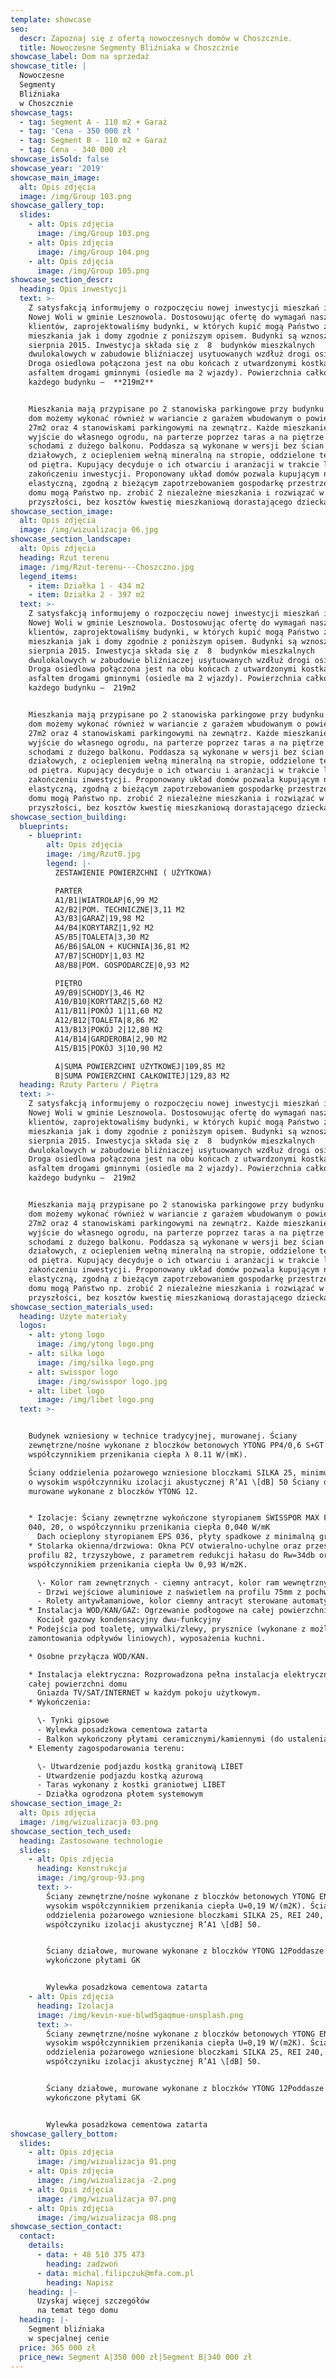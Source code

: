 ```yaml
---
template: showcase
seo:
  descr: Zapoznaj się z ofertą nowoczesnych domów w Choszcznie.
  title: Nowoczesne Segmenty Bliźniaka w Choszcznie
showcase_label: Dom na sprzedaż
showcase_title: |
  Nowoczesne
  Segmenty
  Bliźniaka
  w Choszcznie
showcase_tags:
  - tag: Segment A - 110 m2 + Garaż
  - tag: 'Cena - 350 000 zł '
  - tag: Segment B - 110 m2 + Garaż
  - tag: Cena - 340 000 zł
showcase_isSold: false
showcase_year: '2019'
showcase_main_image:
  alt: Opis zdjęcia
  image: /img/Group 103.png
showcase_gallery_top:
  slides:
    - alt: Opis zdjęcia
      image: /img/Group 103.png
    - alt: Opis zdjęcia
      image: /img/Group 104.png
    - alt: Opis zdjęcia
      image: /img/Group 105.png
showcase_section_descr:
  heading: Opis inwestycji
  text: >-
    Z satysfakcją informujemy o rozpoczęciu nowej inwestycji mieszkań i domów w
    Nowej Woli w gminie Lesznowola. Dostosowując ofertę do wymagań naszych
    klientów, zaprojektowaliśmy budynki, w których kupić mogą Państwo zarówno
    mieszkania jak i domy zgodnie z poniższym opisem. Budynki są wznoszone od
    sierpnia 2015. Inwestycja składa się z  8  budynków mieszkalnych
    dwulokalowych w zabudowie bliźniaczej usytuowanych wzdłuż drogi osiedlowej.
    Droga osiedlowa połączona jest na obu końcach z utwardzonymi kostką i
    asfaltem drogami gminnymi (osiedle ma 2 wjazdy). Powierzchnia całkowita
    każdego budynku –  **219m2**


    Mieszkania mają przypisane po 2 stanowiska parkingowe przy budynku natomiast
    dom możemy wykonać również w wariancie z garażem wbudowanym o powierzchni
    27m2 oraz 4 stanowiskami parkingowymi na zewnątrz. Każde mieszkanie ma
    wyjście do własnego ogrodu, na parterze poprzez taras a na piętrze -
    schodami z dużego balkonu. Poddasza są wykonane w wersji bez ścian
    działowych, z ociepleniem wełną mineralną na stropie, oddzielone termicznie
    od piętra. Kupujący decyduje o ich otwarciu i aranżacji w trakcie lub po
    zakończeniu inwestycji. Proponowany układ domów pozwala kupującym na
    elastyczną, zgodną z bieżącym zapotrzebowaniem gospodarkę przestrzenią. Z
    domu mogą Państwo np. zrobić 2 niezależne mieszkania i rozwiązać w
    przyszłości, bez kosztów kwestię mieszkaniową dorastającego dziecka
showcase_section_image:
  alt: Opis zdjęcia
  image: /img/wizualizacja 06.jpg
showcase_section_landscape:
  alt: Opis zdjęcia
  heading: Rzut terenu
  image: /img/Rzut-terenu---Choszczno.jpg
  legend_items:
    - item: Działka 1 - 434 m2
    - item: Działka 2 - 397 m2
  text: >-
    Z satysfakcją informujemy o rozpoczęciu nowej inwestycji mieszkań i domów w
    Nowej Woli w gminie Lesznowola. Dostosowując ofertę do wymagań naszych
    klientów, zaprojektowaliśmy budynki, w których kupić mogą Państwo zarówno
    mieszkania jak i domy zgodnie z poniższym opisem. Budynki są wznoszone od
    sierpnia 2015. Inwestycja składa się z  8  budynków mieszkalnych
    dwulokalowych w zabudowie bliźniaczej usytuowanych wzdłuż drogi osiedlowej.
    Droga osiedlowa połączona jest na obu końcach z utwardzonymi kostką i
    asfaltem drogami gminnymi (osiedle ma 2 wjazdy). Powierzchnia całkowita
    każdego budynku –  219m2


    Mieszkania mają przypisane po 2 stanowiska parkingowe przy budynku natomiast
    dom możemy wykonać również w wariancie z garażem wbudowanym o powierzchni
    27m2 oraz 4 stanowiskami parkingowymi na zewnątrz. Każde mieszkanie ma
    wyjście do własnego ogrodu, na parterze poprzez taras a na piętrze -
    schodami z dużego balkonu. Poddasza są wykonane w wersji bez ścian
    działowych, z ociepleniem wełną mineralną na stropie, oddzielone termicznie
    od piętra. Kupujący decyduje o ich otwarciu i aranżacji w trakcie lub po
    zakończeniu inwestycji. Proponowany układ domów pozwala kupującym na
    elastyczną, zgodną z bieżącym zapotrzebowaniem gospodarkę przestrzenią. Z
    domu mogą Państwo np. zrobić 2 niezależne mieszkania i rozwiązać w
    przyszłości, bez kosztów kwestię mieszkaniową dorastającego dziecka
showcase_section_building:
  blueprints:
    - blueprint:
        alt: Opis zdjęcia
        image: /img/Rzut0.jpg
        legend: |-
          ZESTAWIENIE POWIERZCHNI ( UŻYTKOWA)

          PARTER
          A1/B1|WIATROŁAP|6,99 M2
          A2/B2|POM. TECHNICZNE|3,11 M2
          A3/B3|GARAŻ|19,98 M2
          A4/B4|KORYTARZ|1,92 M2
          A5/B5|TOALETA|3,30 M2
          A6/B6|SALON + KUCHNIA|36,81 M2
          A7/B7|SCHODY|1,03 M2
          A8/B8|POM. GOSPODARCZE|0,93 M2

          PIĘTRO
          A9/B9|SCHODY|3,46 M2
          A10/B10|KORYTARZ|5,60 M2
          A11/B11|POKÓJ 1|11,60 M2
          A12/B12|TOALETA|8,86 M2
          A13/B13|POKÓJ 2|12,80 M2
          A14/B14|GARDEROBA|2,90 M2
          A15/B15|POKÓJ 3|10,90 M2

          A|SUMA POWIERZCHNI UŻYTKOWEJ|109,85 M2
          B|SUMA POWIERZCHNI CAŁKOWITEJ|129,83 M2
  heading: Rzuty Parteru / Piętra
  text: >-
    Z satysfakcją informujemy o rozpoczęciu nowej inwestycji mieszkań i domów w
    Nowej Woli w gminie Lesznowola. Dostosowując ofertę do wymagań naszych
    klientów, zaprojektowaliśmy budynki, w których kupić mogą Państwo zarówno
    mieszkania jak i domy zgodnie z poniższym opisem. Budynki są wznoszone od
    sierpnia 2015. Inwestycja składa się z  8  budynków mieszkalnych
    dwulokalowych w zabudowie bliźniaczej usytuowanych wzdłuż drogi osiedlowej.
    Droga osiedlowa połączona jest na obu końcach z utwardzonymi kostką i
    asfaltem drogami gminnymi (osiedle ma 2 wjazdy). Powierzchnia całkowita
    każdego budynku –  219m2


    Mieszkania mają przypisane po 2 stanowiska parkingowe przy budynku natomiast
    dom możemy wykonać również w wariancie z garażem wbudowanym o powierzchni
    27m2 oraz 4 stanowiskami parkingowymi na zewnątrz. Każde mieszkanie ma
    wyjście do własnego ogrodu, na parterze poprzez taras a na piętrze -
    schodami z dużego balkonu. Poddasza są wykonane w wersji bez ścian
    działowych, z ociepleniem wełną mineralną na stropie, oddzielone termicznie
    od piętra. Kupujący decyduje o ich otwarciu i aranżacji w trakcie lub po
    zakończeniu inwestycji. Proponowany układ domów pozwala kupującym na
    elastyczną, zgodną z bieżącym zapotrzebowaniem gospodarkę przestrzenią. Z
    domu mogą Państwo np. zrobić 2 niezależne mieszkania i rozwiązać w
    przyszłości, bez kosztów kwestię mieszkaniową dorastającego dziecka
showcase_section_materials_used:
  heading: Użyte materiały
  logos:
    - alt: ytong logo
      image: /img/ytong logo.png
    - alt: silka logo
      image: /img/silka logo.png
    - alt: swisspor logo
      image: /img/swisspor logo.jpg
    - alt: libet logo
      image: /img/libet logo.png
  text: >-


    Budynek wzniesiony w technice tradycyjnej, murowanej. Ściany
    zewnętrzne/nośne wykonane z bloczków betonowych YTONG PP4/0,6 S+GT z wysokim
    współczynnikiem przenikania ciepła λ 0.11 W/(mK). 

    Ściany oddzielenia pożarowego wzniesione bloczkami SILKA 25, minimum REI 60,
    o wysokim współczynniku izolacji akustycznej R’A1 \[dB] 50 Ściany działowe,
    murowane wykonane z bloczków YTONG 12.


    * Izolacje: Ściany zewnętrzne wykończone styropianem SWISSPOR MAX FASADA
    040, 20, o współczynniku przenikania ciepła 0,040 W/mK
      Dach ocieplony styropianem EPS 036, płyty spadkowe z minimalną grubością 20 cm
    * Stolarka okienna/drzwiowa: Okna PCV otwieralno-uchylne oraz przesuwne o
    profilu 82, trzyszybowe, z parametrem redukcji hałasu do Rw=34db oraz
    współczynnikiem przenikania ciepła Uw 0,93 W/m2K. 

      \- Kolor ram zewnętrznych - ciemny antracyt, kolor ram wewnętrznych - biały.
      - Drzwi wejściowe aluminiowe z naświetlem na profilu 75mm z pochwytem.
      - Rolety antywłamaniowe, kolor ciemny antracyt sterowane automatycznie z wnętrza domu.
    * Instalacja WOD/KAN/GAZ: Ogrzewanie podłogowe na całej powierzchni domu
      Kocioł gazowy kondensacyjny dwu-funkcyjny
    * Podejścia pod toaletę, umywalki/zlewy, prysznice (wykonane z możliwością
    zamontowania odpływów liniowych), wyposażenia kuchni.

    * Osobne przyłącza WOD/KAN.

    * Instalacja elektryczna: Rozprowadzona pełna instalacja elektryczna po
    całej powierzchni domu
      Gniazda TV/SAT/INTERNET w każdym pokoju użytkowym.
    * Wykończenia: 

      \- Tynki gipsowe
      - Wylewka posadzkowa cementowa zatarta
      - Balkon wykończony płytami ceramicznymi/kamiennymi (do ustalenia z inwestorem)
    * Elementy zagospodarowania terenu: 

      \- Utwardzenie podjazdu kostką granitową LIBET
      - Utwardzenie podjazdu kostką ażurową
      - Taras wykonany z kostki graniotwej LIBET
      - Działka ogrodzona płotem systemowym
showcase_section_image_2:
  alt: Opis zdjęcia
  image: /img/wizualizacja 03.png
showcase_section_tech_used:
  heading: Zastosowane technologie
  slides:
    - alt: Opis zdjęcia
      heading: Konstrukcja
      image: /img/group-93.png
      text: >-
        Ściany zewnętrzne/nośne wykonane z bloczków betonowych YTONG ENERGA 24 z
        wysokim współczynnikiem przenikania ciepła U=0,19 W/(m2K). Ściany
        oddzielenia pożarowego wzniesione bloczkami SILKA 25, REI 240, o wysokim
        współczyniku izolacji akustycznej R’A1 \[dB] 50.


        Ściany działowe, murowane wykonane z bloczków YTONG 12Poddasze
        wykończone płytami GK


        Wylewka posadzkowa cementowa zatarta
    - alt: Opis zdjęcia
      heading: Izolacja
      image: /img/kevin-xue-blwd5gaqmue-unsplash.png
      text: >-
        Ściany zewnętrzne/nośne wykonane z bloczków betonowych YTONG ENERGA 24 z
        wysokim współczynnikiem przenikania ciepła U=0,19 W/(m2K). Ściany
        oddzielenia pożarowego wzniesione bloczkami SILKA 25, REI 240, o wysokim
        współczyniku izolacji akustycznej R’A1 \[dB] 50.


        Ściany działowe, murowane wykonane z bloczków YTONG 12Poddasze
        wykończone płytami GK


        Wylewka posadzkowa cementowa zatarta
showcase_gallery_bottom:
  slides:
    - alt: Opis zdjęcia
      image: /img/wizualizacja 01.png
    - alt: Opis zdjęcia
      image: /img/wizualizacja -2.png
    - alt: Opis zdjęcia
      image: /img/wizualizacja 07.png
    - alt: Opis zdjęcia
      image: /img/wizualizacja 08.png
showcase_section_contact:
  contact:
    details:
      - data: + 48 510 375 473
        heading: zadzwoń
      - data: michal.filipczuk@mfa.com.pl
        heading: Napisz
    heading: |-
      Uzyskaj więcej szczegółów
      na temat tego domu
  heading: |-
    Segment bliźniaka
    w specjalnej cenie
  price: 365 000 zł
  price_new: Segment A|350 000 zł|Segment B|340 000 zł
---
```



